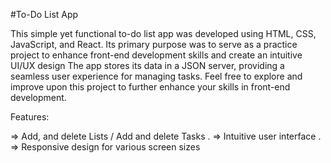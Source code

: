 #To-Do List App

This simple yet functional to-do list app was developed using HTML, CSS, JavaScript, and React.
Its primary purpose was to serve as a practice project to enhance front-end development skills and create an intuitive UI/UX design
The app stores its data in a JSON server, providing a seamless user experience for managing tasks. Feel free to explore and improve upon this project to further enhance your skills in front-end development.

Features:

=> Add, and delete Lists / Add and delete Tasks .
=> Intuitive user interface .
=> Responsive design for various screen sizes
